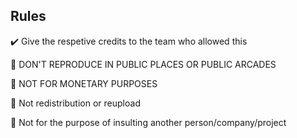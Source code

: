 ## Rules
✔️ Give the respetive credits to the team who allowed this

🚫 DON'T REPRODUCE IN PUBLIC PLACES OR PUBLIC ARCADES

🚫 NOT FOR MONETARY PURPOSES

🚫 Not redistribution or reupload

🚫 Not for the purpose of insulting another person/company/project
